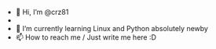 - 👋 Hi, I’m @crz81
- 
- 🌱 I’m currently learning Linux and Python absolutely newby
- 📫 How to reach me / Just write me here :D

<!---
crz81/crz81 is a ✨ special ✨ repository because its `README.md` (this file) appears on your GitHub profile.
You can click the Preview link to take a look at your changes.
--->
